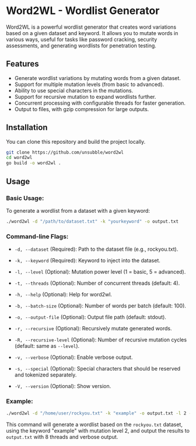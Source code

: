 # Word2WL - Wordlist Generator

Word2WL is a powerful wordlist generator that creates word variations based on a given dataset and keyword. It allows you to mutate words in various ways, useful for tasks like password cracking, security assessments, and generating wordlists for penetration testing.

## Features

- Generate wordlist variations by mutating words from a given dataset.
- Support for multiple mutation levels (from basic to advanced).
- Ability to use special characters in the mutations.
- Support for recursive mutation to expand wordlists further.
- Concurrent processing with configurable threads for faster generation.
- Output to files, with gzip compression for large outputs.

## Installation

You can clone this repository and build the project locally.

```bash
git clone https://github.com/unsubble/word2wl
cd word2wl
go build -o word2wl .
```

## Usage

### Basic Usage:

To generate a wordlist from a dataset with a given keyword:
```bash
./word2wl -d "/path/to/dataset.txt" -k "yourkeyword" -o output.txt
```
### Command-line Flags:

- `-d, --dataset` (Required): Path to the dataset file (e.g., rockyou.txt).
    
- `-k, --keyword` (Required): Keyword to inject into the dataset.
    
- `-l, --level` (Optional): Mutation power level (1 = basic, 5 = advanced).
    
- `-t, --threads` (Optional): Number of concurrent threads (default: 4).

- `-h, --help` (Optional): Help for word2wl.
    
- `-b, --batch-size` (Optional): Number of words per batch (default: 100).
    
- `-o, --output-file` (Optional): Output file path (default: stdout).
    
- `-r, --recursive` (Optional): Recursively mutate generated words.
    
- `-R, --recursive-level` (Optional): Number of recursive mutation cycles (default: same as `--level`).
    
- `-v, --verbose` (Optional): Enable verbose output.
    
- `-s, --special` (Optional): Special characters that should be reserved and tokenized separately.

- `-V, --version` (Optional): Show version.
    

### Example:
```bash
./word2wl -d "/home/user/rockyou.txt" -k "example" -o output.txt -l 2 -t 8 -v
```

This command will generate a wordlist based on the `rockyou.txt` dataset, using the keyword "example" with mutation level 2, and output the results to `output.txt` with 8 threads and verbose output.